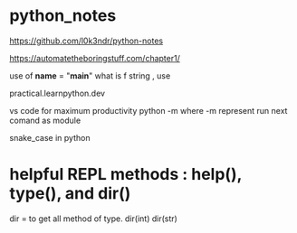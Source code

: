 # python_notes

https://github.com/l0k3ndr/python-notes

https://automatetheboringstuff.com/chapter1/

use of __name__ = "__main__"
what is f string , use

practical.learnpython.dev

vs code for maximum productivity 
python -m <module-name>
where -m represent run next comand as module 
  
snake_case in python 

# helpful REPL methods : help(), type(), and dir()

dir = to get all method of type.
dir(int)
dir(str)
 
